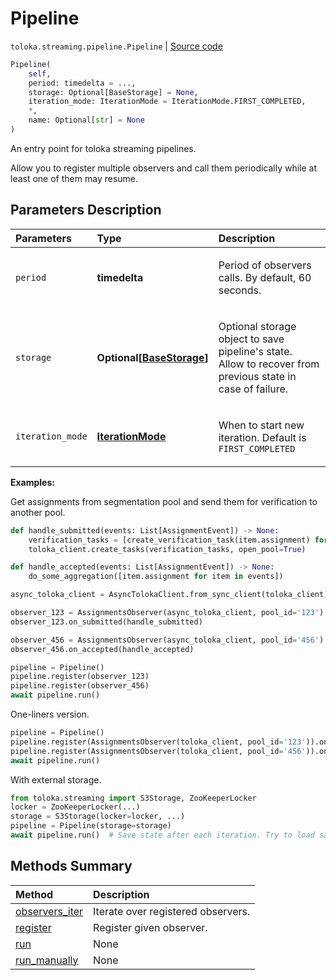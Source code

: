 # Pipeline
`toloka.streaming.pipeline.Pipeline` | [Source code](https://github.com/Toloka/toloka-kit/blob/v1.2.1/src/streaming/pipeline.py#L80)

```python
Pipeline(
    self,
    period: timedelta = ...,
    storage: Optional[BaseStorage] = None,
    iteration_mode: IterationMode = IterationMode.FIRST_COMPLETED,
    *,
    name: Optional[str] = None
)
```

An entry point for toloka streaming pipelines.


Allow you to register multiple observers and call them periodically
while at least one of them may resume.

## Parameters Description

| Parameters | Type | Description |
| :----------| :----| :-----------|
`period`|**timedelta**|<p>Period of observers calls. By default, 60 seconds.</p>
`storage`|**Optional\[[BaseStorage](toloka.streaming.storage.BaseStorage.md)\]**|<p>Optional storage object to save pipeline's state. Allow to recover from previous state in case of failure.</p>
`iteration_mode`|**[IterationMode](toloka.streaming.pipeline.IterationMode.md)**|<p>When to start new iteration. Default is `FIRST_COMPLETED`</p>

**Examples:**

Get assignments from segmentation pool and send them for verification to another pool.

```python
def handle_submitted(events: List[AssignmentEvent]) -> None:
    verification_tasks = [create_verification_task(item.assignment) for item in events]
    toloka_client.create_tasks(verification_tasks, open_pool=True)

def handle_accepted(events: List[AssignmentEvent]) -> None:
    do_some_aggregation([item.assignment for item in events])

async_toloka_client = AsyncTolokaClient.from_sync_client(toloka_client)

observer_123 = AssignmentsObserver(async_toloka_client, pool_id='123')
observer_123.on_submitted(handle_submitted)

observer_456 = AssignmentsObserver(async_toloka_client, pool_id='456')
observer_456.on_accepted(handle_accepted)

pipeline = Pipeline()
pipeline.register(observer_123)
pipeline.register(observer_456)
await pipeline.run()
```

One-liners version.

```python
pipeline = Pipeline()
pipeline.register(AssignmentsObserver(toloka_client, pool_id='123')).on_submitted(handle_submitted)
pipeline.register(AssignmentsObserver(toloka_client, pool_id='456')).on_accepted(handle_accepted)
await pipeline.run()
```

With external storage.

```python
from toloka.streaming import S3Storage, ZooKeeperLocker
locker = ZooKeeperLocker(...)
storage = S3Storage(locker=locker, ...)
pipeline = Pipeline(storage=storage)
await pipeline.run()  # Save state after each iteration. Try to load saved at start.
```
## Methods Summary

| Method | Description |
| :------| :-----------|
[observers_iter](toloka.streaming.pipeline.Pipeline.observers_iter.md)| Iterate over registered observers.
[register](toloka.streaming.pipeline.Pipeline.register.md)| Register given observer.
[run](toloka.streaming.pipeline.Pipeline.run.md)| None
[run_manually](toloka.streaming.pipeline.Pipeline.run_manually.md)| None
